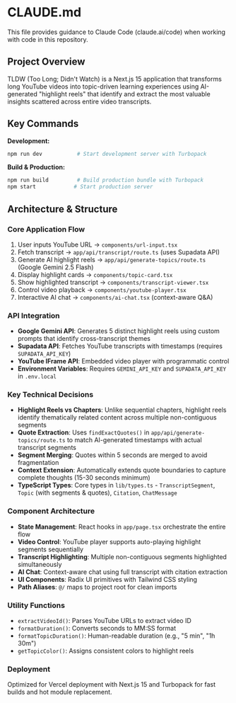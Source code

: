 # CLAUDE.md

This file provides guidance to Claude Code (claude.ai/code) when working with code in this repository.

## Project Overview

TLDW (Too Long; Didn't Watch) is a Next.js 15 application that transforms long YouTube videos into topic-driven learning experiences using AI-generated "highlight reels" that identify and extract the most valuable insights scattered across entire video transcripts.

## Key Commands

**Development:**
```bash
npm run dev           # Start development server with Turbopack
```

**Build & Production:**
```bash
npm run build         # Build production bundle with Turbopack
npm start            # Start production server
```

## Architecture & Structure

### Core Application Flow
1. User inputs YouTube URL → `components/url-input.tsx`
2. Fetch transcript → `app/api/transcript/route.ts` (uses Supadata API)
3. Generate AI highlight reels → `app/api/generate-topics/route.ts` (Google Gemini 2.5 Flash)
4. Display highlight cards → `components/topic-card.tsx`
5. Show highlighted transcript → `components/transcript-viewer.tsx`
6. Control video playback → `components/youtube-player.tsx`
7. Interactive AI chat → `components/ai-chat.tsx` (context-aware Q&A)

### API Integration
- **Google Gemini API**: Generates 5 distinct highlight reels using custom prompts that identify cross-transcript themes
- **Supadata API**: Fetches YouTube transcripts with timestamps (requires `SUPADATA_API_KEY`)
- **YouTube IFrame API**: Embedded video player with programmatic control
- **Environment Variables**: Requires `GEMINI_API_KEY` and `SUPADATA_API_KEY` in `.env.local`

### Key Technical Decisions
- **Highlight Reels vs Chapters**: Unlike sequential chapters, highlight reels identify thematically related content across multiple non-contiguous segments
- **Quote Extraction**: Uses `findExactQuotes()` in `app/api/generate-topics/route.ts` to match AI-generated timestamps with actual transcript segments
- **Segment Merging**: Quotes within 5 seconds are merged to avoid fragmentation
- **Context Extension**: Automatically extends quote boundaries to capture complete thoughts (15-30 seconds minimum)
- **TypeScript Types**: Core types in `lib/types.ts` - `TranscriptSegment`, `Topic` (with segments & quotes), `Citation`, `ChatMessage`

### Component Architecture
- **State Management**: React hooks in `app/page.tsx` orchestrate the entire flow
- **Video Control**: YouTube player supports auto-playing highlight segments sequentially
- **Transcript Highlighting**: Multiple non-contiguous segments highlighted simultaneously
- **AI Chat**: Context-aware chat using full transcript with citation extraction
- **UI Components**: Radix UI primitives with Tailwind CSS styling
- **Path Aliases**: `@/` maps to project root for clean imports

### Utility Functions
- `extractVideoId()`: Parses YouTube URLs to extract video ID
- `formatDuration()`: Converts seconds to MM:SS format
- `formatTopicDuration()`: Human-readable duration (e.g., "5 min", "1h 30m")
- `getTopicColor()`: Assigns consistent colors to highlight reels

### Deployment
Optimized for Vercel deployment with Next.js 15 and Turbopack for fast builds and hot module replacement.